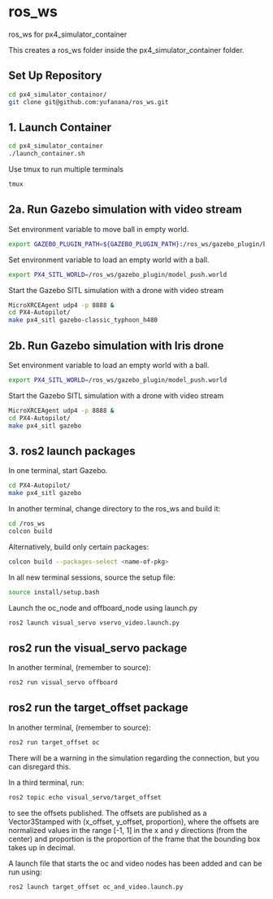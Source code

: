 
# ros_ws

ros_ws for px4_simulator_container

This creates a ros_ws folder inside the px4_simulator_container folder.

## Set Up Repository

```bash
cd px4_simulator_containor/
git clone git@github.com:yufanana/ros_ws.git
```

## 1. Launch Container

```bash
cd px4_simulator_container
./launch_container.sh
```

Use tmux to run multiple terminals

```bash
tmux
```

## 2a. Run Gazebo simulation with video stream

Set environment variable to move ball in empty world.

```bash
export GAZEBO_PLUGIN_PATH=${GAZEBO_PLUGIN_PATH}:/ros_ws/gazebo_plugin/build
```

Set environment variable to load an empty world with a ball.

```bash
export PX4_SITL_WORLD=/ros_ws/gazebo_plugin/model_push.world
```

Start the Gazebo SITL simulation with a drone with video stream

```bash
MicroXRCEAgent udp4 -p 8888 &
cd PX4-Autopilot/
make px4_sitl gazebo-classic_typhoon_h480
```

## 2b. Run Gazebo simulation with Iris drone

Set environment variable to load an empty world with a ball.

```bash
export PX4_SITL_WORLD=/ros_ws/gazebo_plugin/model_push.world
```

Start the Gazebo SITL simulation with a drone with video stream

```bash
MicroXRCEAgent udp4 -p 8888 &
cd PX4-Autopilot/
make px4_sitl gazebo
```

## 3. ros2 launch packages

In one terminal, start Gazebo.

```bash
cd PX4-Autopilot/
make px4_sitl gazebo
```

In another terminal, change directory to the ros_ws and build it:

```bash
cd /ros_ws
colcon build
```

Alternatively, build only certain packages:

```bash
colcon build --packages-select <name-of-pkg>
```

In all new terminal sessions, source the setup file:

```bash
source install/setup.bash
```

Launch the oc_node and offboard_node using launch.py

```bash
ros2 launch visual_servo vservo_video.launch.py
```

## ros2 run the visual_servo package

In another terminal, (remember to source):

```bash
ros2 run visual_servo offboard
```

## ros2 run the target_offset package

In another terminal, (remember to source):

```bash
ros2 run target_offset oc
```

There will be a warning in the simulation regarding the connection, but you can disregard this.

In a third terminal, run:

```bash
ros2 topic echo visual_servo/target_offset
```

to see the offsets published. The offsets are published as a Vector3Stamped with (x_offset, y_offset, proportion), where the offsets are normalized values in the range [-1, 1] in the x and y directions (from the center) and proportion is the proportion of the frame that the bounding box takes up in decimal.

A launch file that starts the oc and video nodes has been added and can be run using:

```bash
ros2 launch target_offset oc_and_video.launch.py
```
